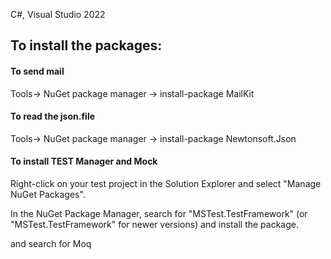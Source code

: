 C#, Visual Studio 2022

##  To install the packages: 

#### To send mail
Tools-> NuGet package manager -> install-package MailKit 

#### To read the json.file
Tools-> NuGet package manager -> install-package Newtonsoft.Json

#### To install TEST Manager and Mock

Right-click on your test project in the Solution Explorer and select "Manage NuGet Packages".

In the NuGet Package Manager, search for "MSTest.TestFramework" (or "MSTest.TestFramework" for newer versions) and install the package.

and search for Moq 